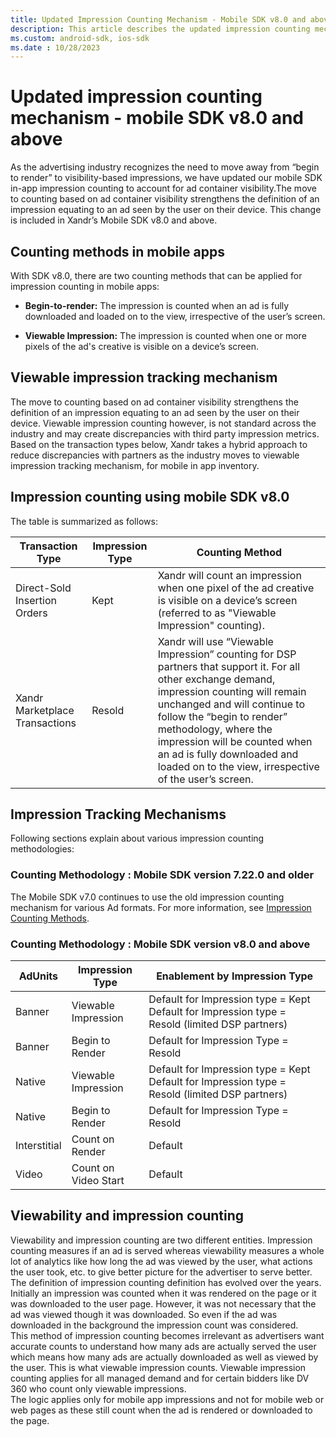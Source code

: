 ```yaml
---
title: Updated Impression Counting Mechanism - Mobile SDK v8.0 and above
description: This article describes the updated impression counting mechanism for the Mobile SDK. This change will be included in Xandr’s Mobile SDK version 8.0 and above.
ms.custom: android-sdk, ios-sdk
ms.date : 10/28/2023
---
```


# Updated impression counting mechanism - mobile SDK v8.0 and above

As the advertising industry recognizes the need to move away from “begin to render” to visibility-based impressions, we have updated our mobile SDK in-app impression counting to account for ad container visibility.The move to counting based on ad container visibility strengthens the definition of an impression equating to an ad seen by the user on their device. This change is included in Xandr’s Mobile SDK v8.0 and above.

## Counting methods in mobile apps

With SDK v8.0, there are two counting methods that can be applied for impression counting in mobile apps:

- **Begin-to-render:** The impression is counted when an ad is fully downloaded and loaded on to the view, irrespective of the user’s screen.

- **Viewable Impression:** The impression is counted when one or more pixels of the ad's creative is visible on a device’s screen.

## Viewable impression tracking mechanism

The move to counting based on ad container visibility strengthens the definition of an impression equating to an ad seen by the user on their device. Viewable impression counting however, is not standard across the industry and may create discrepancies with third party impression metrics. Based on the transaction types below, Xandr takes a hybrid approach to reduce discrepancies with partners as the industry moves to viewable impression tracking mechanism, for mobile in app inventory.

## Impression counting using mobile SDK v8.0

The table is summarized as follows:

| Transaction Type | Impression Type | Counting Method |
|--|--|--|
| Direct-Sold Insertion Orders | Kept | Xandr will count an impression when one pixel of the ad creative is visible on a device’s screen (referred to as "Viewable Impression" counting). |
| Xandr Marketplace Transactions | Resold | Xandr will use “Viewable Impression” counting for DSP partners that support it. For all other exchange demand, impression counting will remain unchanged and will continue to follow the “begin to render” methodology, where the impression will be counted when an ad is fully downloaded and loaded on to the view, irrespective of the user’s screen. |

## Impression Tracking Mechanisms

Following sections explain about various impression counting methodologies:

### Counting Methodology : Mobile SDK version 7.22.0 and older

The Mobile SDK v7.0 continues to use the old impression counting mechanism for various Ad formats. For more information, see [Impression Counting Methods](impression-counting-methods.md).

### Counting Methodology : Mobile SDK version v8.0 and above

| AdUnits      | Impression Type      | Enablement by Impression Type                                                                  |
|--------------|----------------------|------------------------------------------------------------------------------------------------|
| Banner       | Viewable Impression  | Default for Impression type = Kept Default for Impression type = Resold (limited DSP partners) |
| Banner       | Begin to Render      | Default for Impression Type = Resold                                                           |
| Native       | Viewable Impression  | Default for Impression type = Kept Default for Impression type = Resold (limited DSP partners) |
| Native       | Begin to Render      | Default for Impression Type = Resold                                                           |
| Interstitial | Count on Render      | Default                                                                                        |
| Video        | Count on Video Start | Default                                                                                        |

## Viewability and impression counting
Viewability and impression counting are two different entities. Impression counting measures if an ad is served whereas viewability measures a whole lot of analytics like how long the ad was viewed by the user, what actions the user took, etc. to give better picture for the advertiser to serve better.
The definition of impression counting definition has evolved over the years. Initially an impression was counted when it was rendered on the page or it was downloaded to the user page. However, it was not necessary that the ad was viewed though it was downloaded. So even if the ad was downloaded in the background the impression count was considered.  
This method of impression counting becomes irrelevant as advertisers want accurate counts to understand how many ads are actually served the user which means how many ads are actually downloaded as well as viewed by the user. This is what viewable impression counts. Viewable impression counting applies for all managed demand and for certain bidders like DV 360 who count only viewable impressions.  
The logic applies only for mobile app impressions and not for mobile web or web pages as these still count when the ad is rendered or downloaded to the page.
